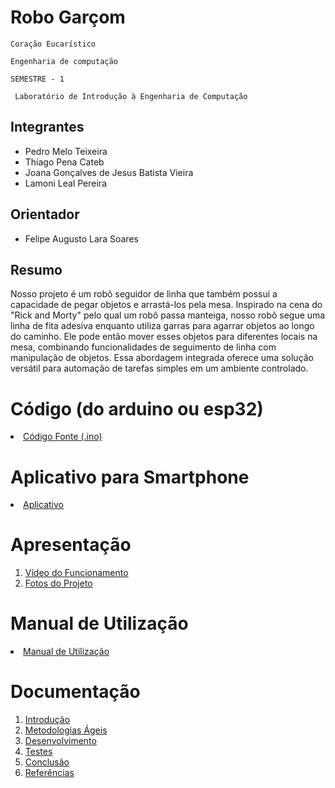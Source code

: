 # Robo Garçom

`Coração Eucarístico`

`Engenharia de computação`

`SEMESTRE - 1`

` Laboratório de Introdução à Engenharia de Computação`


## Integrantes

* Pedro Melo Teixeira
* Thiago Pena Cateb
* Joana Gonçalves de Jesus Batista Vieira
* Lamoni Leal Pereira

## Orientador

* Felipe Augusto Lara Soares

## Resumo

Nosso projeto é um robô seguidor de linha que também possui a capacidade de pegar objetos e arrastá-los pela mesa. Inspirado na cena do "Rick and Morty" pelo qual um robô passa manteiga, nosso robô segue uma linha de fita adesiva enquanto utiliza garras para agarrar objetos ao longo do caminho. Ele pode então mover esses objetos para diferentes locais na mesa, combinando funcionalidades de seguimento de linha com manipulação de objetos. Essa abordagem integrada oferece uma solução versátil para automação de tarefas simples em um ambiente controlado.


# Código (do arduino ou esp32)

<li><a href="Codigo/README.md"> Código Fonte (.ino)</a></li>

# Aplicativo para Smartphone

<li><a href="App/README.md"> Aplicativo </a></li>

# Apresentação

<ol>
<li><a href="Apresentacao/README.md"> Vídeo do Funcionamento</a></li>
<li><a href="Apresentacao/README.md"> Fotos do Projeto</a></li>
</ol>

# Manual de Utilização

<li><a href="Manual/manual de utilização.md"> Manual de Utilização</a></li>


# Documentação

<ol>
<li><a href="Documentacao/01-Introducão.md"> Introdução</a></li>
<li><a href="Documentacao/02-Metodologias Ágeis.md"> Metodologias Ágeis</a></li>
<li><a href="Documentacao/03-Desenvolvimento.md"> Desenvolvimento </a></li>
<li><a href="Documentacao/04-Testes.md"> Testes </a></li>
<li><a href="Documentacao/05-Conclusão.md"> Conclusão </a></li>
<li><a href="Documentacao/06-Referências.md"> Referências </a></li>
</ol>


